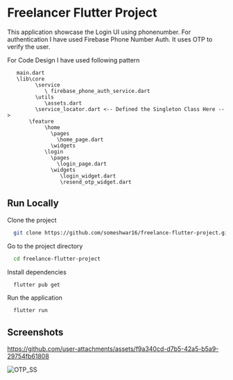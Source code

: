 
# Freelancer Flutter Project 

This application showcase the Login UI using phonenumber. For authentication I have used Firebase Phone Number Auth. It uses OTP to verify the user.

For Code Design I have used following pattern 

       main.dart
       \lib\core
             \service
                \ firebase_phone_auth_service.dart
             \utils
                \assets.dart
             \service_locator.dart <-- Defined the Singleton Class Here --> 
           \feature
                \home
                  \pages
                    \home_page.dart
                  \widgets
                \login
                  \pages
                    \login_page.dart
                  \widgets
                     \login_widget.dart
                     \resend_otp_widget.dart
                
       



## Run Locally

Clone the project

```bash
  git clone https://github.com/someshwar16/freelance-flutter-project.git
```

Go to the project directory

```bash
  cd freelance-flutter-project
```

Install dependencies

```bash
  flutter pub get 
```

Run the application

```bash
  flutter run
```


## Screenshots

https://github.com/user-attachments/assets/f9a340cd-d7b5-42a5-b5a9-29754fb61808


![OTP_SS](https://github.com/user-attachments/assets/8a7e1242-0bfb-4fbb-9bfe-ca17d96850c1)




